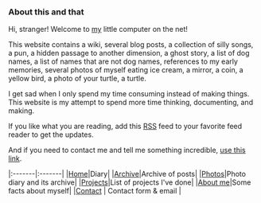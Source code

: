 <p class="Weather is-light" is="weather-description"></p>

### About this and that

Hi, stranger! Welcome to [my](/me) little computer on the net!

This website contains a wiki, several blog posts, a collection of silly songs,
a pun, a hidden passage to another dimension, a ghost story, a list of dog names, a list of names
that are not dog names, references to my early memories, several photos of
myself eating ice cream, a mirror, a coin, a yellow bird, a photo of your turtle, a
turtle.

I get sad when I only spend my time consuming instead of making things. This website
is my attempt to spend more time thinking, documenting, and making.

If you like what you are reading, add this [RSS](/feed.xml) feed to your
favorite feed reader to get the updates.

And if you need to contact me and tell me something incredible, [use this link](https://javier.computer/contact).

|:-------|:-------|
|[Home](/)|Diary|
|[Archive](/archive)|Archive of posts|
|[Photos](/photos)|Photo diary and its archive|
|[Projects](/projects)|List of projects I've done|
|[About me](/me)|Some facts about myself|
|[Contact](https://javier.computer/contact) | Contact form & email |
